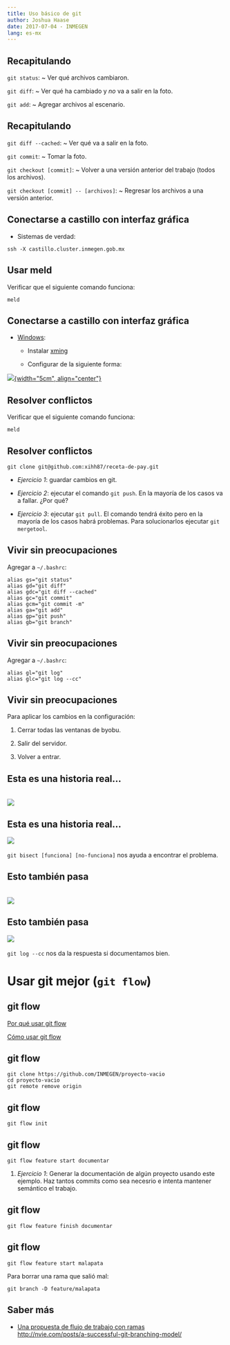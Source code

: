 ```yaml
---
title: Uso básico de git
author: Joshua Haase
date: 2017-07-04 - INMEGEN
lang: es-mx
---
```


## Recapitulando

`git status`:
 ~ Ver qué archivos cambiaron.

`git diff`:
 ~ Ver qué ha cambiado y *no* va a salir en la foto.

`git add`:
 ~ Agregar archivos al escenario.

## Recapitulando

`git diff --cached`:
 ~ Ver qué va a salir en la foto.

`git commit`:
 ~ Tomar la foto.

`git checkout [commit]`:
 ~ Volver a una versión anterior del trabajo (todos los archivos).

`git checkout [commit] -- [archivos]`:
 ~ Regresar los archivos a una versión anterior.

## Conectarse a castillo con interfaz gráfica

- Sistemas de verdad:

```
ssh -X castillo.cluster.inmegen.gob.mx
```

## Usar meld

Verificar que el siguiente comando funciona:

```
meld
```

## Conectarse a castillo con interfaz gráfica

- [Windows](https://superuser.com/questions/119792/how-to-use-x11-forwarding-with-putty ):

    - Instalar [xming](https://sourceforge.net/projects/xming/ )

    - Configurar de la siguiente forma:

[![](https://i.stack.imgur.com/B7r4t.png){width="5cm", align="center"}](https://superuser.com/questions/119792/how-to-use-x11-forwarding-with-putty )

## Resolver conflictos

Verificar que el siguiente comando funciona:

```
meld
```


## Resolver conflictos

```
git clone git@github.com:xihh87/receta-de-pay.git
```

- *Ejercicio 1*: guardar cambios en git.

- *Ejercicio 2*: ejecutar el comando `git push`. En la mayoría de los casos va a fallar. ¿Por qué?

- *Ejercicio 3*: ejecutar `git pull`. El comando tendrá éxito pero en la mayoría de los casos habrá problemas.
    Para solucionarlos ejecutar `git mergetool`.

## Vivir sin preocupaciones

Agregar a `~/.bashrc`:

```
alias gs="git status"
alias gd="git diff"
alias gdc="git diff --cached"
alias gc="git commit"
alias gcm="git commit -m"
alias ga="git add"
alias gp="git push"
alias gb="git branch"
```

## Vivir sin preocupaciones

Agregar a `~/.bashrc`:

```
alias gl="git log"
alias glc="git log --cc"
```

## Vivir sin preocupaciones

Para aplicar los cambios en la configuración:

1. Cerrar todas las ventanas de byobu.

0. Salir del servidor.

0. Volver a entrar.

## Esta es una historia real...

\
![](../imagenes/codigo1.jpg)

## Esta es una historia real...

![](../imagenes/codigo1.jpg) \
\
`git bisect [funciona] [no-funciona]` nos ayuda a encontrar el problema.


## Esto también pasa

\
![](../imagenes/codigo2.jpg)

## Esto también pasa

![](../imagenes/codigo2.jpg) \
\
`git log --cc` nos da la respuesta si documentamos bien.

# Usar git mejor (`git flow`)

## git flow

[Por qué usar git flow](http://nvie.com/posts/a-successful-git-branching-model/ )

[Cómo usar git flow](https://danielkummer.github.io/git-flow-cheatsheet/#getting_started )

## git flow

```
git clone https://github.com/INMEGEN/proyecto-vacio
cd proyecto-vacio
git remote remove origin
```

## git flow

```
git flow init
```

## git flow

```
git flow feature start documentar
```

1. *Ejercicio 1*: Generar la documentación de algún proyecto usando este ejemplo.
    Haz tantos commits como sea necesrio e intenta mantener semántico el trabajo.

## git flow

```
git flow feature finish documentar
```

## git flow

```
git flow feature start malapata
```

Para borrar una rama que salió mal:

```
git branch -D feature/malapata
```

## Saber más

- [Una propuesta de flujo de trabajo con ramas](http://nvie.com/posts/a-successful-git-branching-model/ ) \
    <http://nvie.com/posts/a-successful-git-branching-model/>
